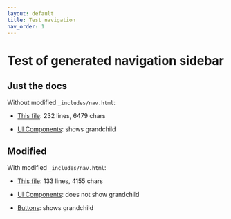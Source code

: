 ```yaml
---
layout: default
title: Test navigation
nav_order: 1
---
```


Test of generated navigation sidebar
====================================

Just the docs
-------------

Without modified `_includes/nav.html`:

- [This file](.): 232  lines, 6479 chars

- [UI Components](docs/ui-components): shows grandchild

Modified
--------

With modified `_includes/nav.html`:

- [This file](.): 133  lines, 4155 chars

- [UI Components](docs/ui-components): does not show grandchild

- [Buttons](docs/ui-components/buttons): shows grandchild
